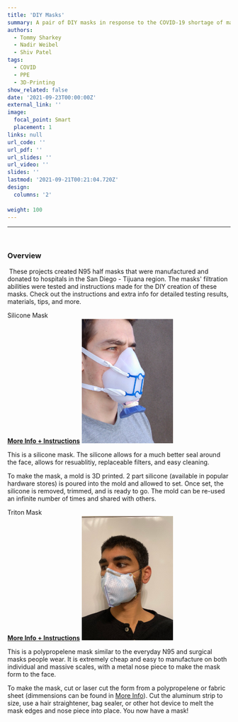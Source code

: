 ```yaml
---
title: 'DIY Masks'
summary: A pair of DIY masks in response to the COVID-19 shortage of masks.
authors: 
  - Tommy Sharkey
  - Nadir Weibel
  - Shiv Patel
tags:
  - COVID
  - PPE
  - 3D-Printing
show_related: false
date: '2021-09-23T00:00:00Z'
external_link: ''
image:
  focal_point: Smart
  placement: 1
links: null
url_code: ''
url_pdf: ''
url_slides: ''
url_video: ''
slides: ''
lastmod: '2021-09-21T00:21:04.720Z'
design:
  columns: '2'

weight: 100
---
```



------
​
### Overview
​
These projects created N95 half masks that were manufactured and donated to hospitals in the San Diego - Tijuana region. The masks' filtration abilities were tested and instructions made for the DIY creation of these masks. Check out the instructions and extra info for detailed testing results, materials, tips, and more.

<div class="row">
    <div class="col-md-5">
        <div class="section-subheading">Silicone Mask</div>
        <a href="https://github.com/WeibelLab/SiliconeHalfMask/wiki"><b>More Info + Instructions</b></a>
        <img src="./Med Ortho.jpg" style="max-height:20em"/>
        <p>
        This is a silicone mask. The silicone allows for a much better seal around the face, allows for resuablitiy, replaceable filters, and easy cleaning.
        </p>
        <p>
        To make the mask, a mold is 3D printed. 2 part silicone (available in popular hardware stores) is poured into the mold and allowed to set. Once set, the silicone is removed, trimmed, and is ready to go. The mold can be re-used an infinite number of times and shared with others.
        </p>
    </div>
    <div class="col-md-7">
        <div class="section-subheading">Triton Mask</div>
        <a href="https://github.com/WeibelLab/Triton-Mask/wiki"><b>More Info + Instructions</b></a>
        <img src="./Triton-Mask.jpeg" style="max-height:20em"/>
        <p>
        This is a polypropelene mask similar to the everyday N95 and surgical masks people wear. It is extremely cheap and easy to manufacture on both individual and massive scales, with a metal nose piece to make the mask form to the face.
        </p>
        <p>
        To make the mask, cut or laser cut the form from a polypropelene or fabric sheet (dimmensions can be found in <a href="https://github.com/WeibelLab/Triton-Mask/wiki">More Info</a>). Cut the aluminum strip to size, use a hair straightener, bag sealer, or other hot device to melt the mask edges and nose piece into place. You now have a mask!
        </p>
    </div>
</div>